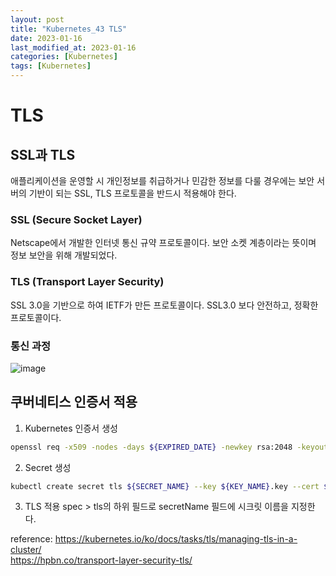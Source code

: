 ```yaml
---
layout: post
title: "Kubernetes_43 TLS"
date: 2023-01-16
last_modified_at: 2023-01-16
categories: [Kubernetes]
tags: [Kubernetes]
---
```


# TLS

## SSL과 TLS
애플리케이션을 운영할 시 개인정보를 취급하거나 민감한 정보를 다룰 경우에는 보안 서버의 기반이 되는 SSL, TLS 프로토콜을 반드시 적용해야 한다.
### SSL (Secure Socket Layer)
Netscape에서 개발한 인터넷 통신 규약 프로토콜이다. 보안 소켓 계층이라는 뜻이며 정보 보안을 위해 개발되었다.

### TLS (Transport Layer Security)
SSL 3.0을 기반으로 하여 IETF가 만든 프로토콜이다. SSL3.0 보다 안전하고, 정확한 프로토콜이다.

### 통신 과정
![image](https://user-images.githubusercontent.com/83587720/212646156-ab3095ab-e1ec-4514-ae93-d1d8f4488476.png)

## 쿠버네티스 인증서 적용
1. Kubernetes 인증서 생성
```sh
openssl req -x509 -nodes -days ${EXPIRED_DATE} -newkey rsa:2048 -keyout ${KEY_NAME}.key -out ${KEY_NAME}.crt
```
2. Secret 생성
```sh
kubectl create secret tls ${SECRET_NAME} --key ${KEY_NAME}.key --cert ${KEY_NAME}.crt
```
3. TLS 적용
spec > tls의 하위 필드로 secretName 필드에 시크릿 이름을 지정한다.

reference: 
https://kubernetes.io/ko/docs/tasks/tls/managing-tls-in-a-cluster/   
https://hpbn.co/transport-layer-security-tls/

